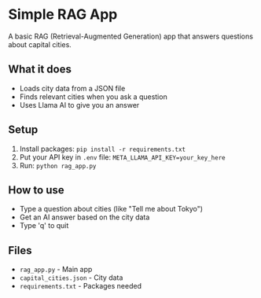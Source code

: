 # Simple RAG App

A basic RAG (Retrieval-Augmented Generation) app that answers questions about capital cities.

## What it does
- Loads city data from a JSON file
- Finds relevant cities when you ask a question
- Uses Llama AI to give you an answer

## Setup
1. Install packages: `pip install -r requirements.txt`
2. Put your API key in `.env` file: `META_LLAMA_API_KEY=your_key_here`
3. Run: `python rag_app.py`

## How to use
- Type a question about cities (like "Tell me about Tokyo")
- Get an AI answer based on the city data
- Type 'q' to quit

## Files
- `rag_app.py` - Main app
- `capital_cities.json` - City data
- `requirements.txt` - Packages needed
